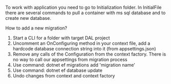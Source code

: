 To work with application you need to go to Initialization folder. In InitialFile there are several commands to pull a container with ms sql database and to create new database.

How to add a new migration?
1) Start a CLI for a folder with target DAL project
2) Uncomment an OnConfiguring method in your context file, add a hardcode database connection string into it (from appsettings.json)
3) Remove any calls of the Configuration from the context factory. There is no way to call our appsettings from migration process
4) Use command: dotnet ef migrations add 'migration name'
5) Use command: dotnet ef database update
6) Undo changes from context and context factory